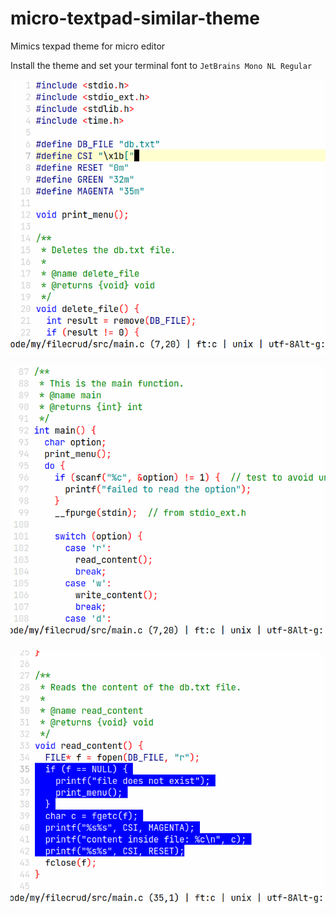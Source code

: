 # micro-textpad-similar-theme
Mimics texpad theme for micro editor

Install the theme and set your terminal font to `JetBrains Mono NL Regular`

![Alt 1](./01.png)

![Alt 2](./02.png)

![Alt 2](./03.png)

